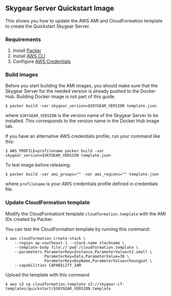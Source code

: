 ## Skygear Server Quickstart Image

This shows you how to update the AWS AMI and CloudFormation template
to create the Quickstart Skygear Server.

### Requirements

1. Install [Packer](https://www.packer.io/)
1. Install [AWS CLI](http://docs.aws.amazon.com/cli/)
1. Configure [AWS Credentials](http://docs.aws.amazon.com/cli/latest/userguide/cli-chap-getting-started.html)

### Build images

Before you start building the AMI images, you should make sure that the Skygear
Server for the needed version is already pushed to the Docker Hub. Building
Docker image is not part of this guide.

```
$ packer build -var skygear_version=$SKYGEAR_VERSION template.json
```

where `$SKYGEAR_VERSION` is the version name of the Skygear Server to be
installed. This corresponds to the version name in the Docker Hub image tab.

If you have an alternative AWS credentials profile, run your command like this:

```
$ AWS_PROFILE=profilename packer build -var skygear_version=$SKYGEAR_VERSION template.json
```

To test image before releasing:

```
$ packer build -var ami_groups="" -var ami_regions="" template.json
```


where `profilename` is your AWS credentials profile defined in credentials file.

### Update CloudFormation template

Modify the CloudFormationt template `cloudformation.template` with the
AMI IDs created by Packer.

You can test the CloudFormation template by running this command:

```
$ aws cloudformation create-stack \
    --region ap-southeast-1 --stack-name stackname \
    --template-body file://`pwd`/cloudformation.template \
    --parameters ParameterKey=Instance,ParameterValue=t2.small \
                 ParameterKey=Data,ParameterValue=30 \
                 ParameterKey=KeyName,ParameterValue=cheungpat \
    --capabilities CAPABILITY_IAM
```

Upload the template with this command

```
$ aws s3 cp cloudformation.template s3://skygear-cf-templates/quickstart/$SKYGEAR_VERSION.template
```

